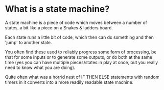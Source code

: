 
# What is a state machine?

A state machine is a piece of code which moves between a number of states, a bit like a piece on a Snakes & ladders board.

Each state runs a little bit of code, which then can do something and then 'jump' to another state.

You often find these used to reliably progress some form of processing, be that for some inputs or to generate some outputs, or do both at the same time (yes you can have multiple pieces/states in play at once, but you really need to know what you are doing).

Quite often what was a horrid nest of IF THEN ELSE statements with random timers in it converts into a more readily readable state machine.